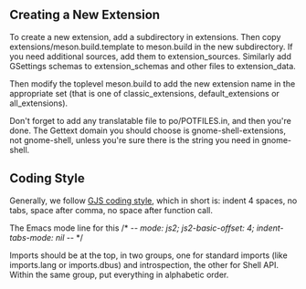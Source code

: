 ## Creating a New Extension

To create a new extension, add a subdirectory in extensions.
Then copy extensions/meson.build.template to meson.build in
the new subdirectory. If you need additional sources, add
them to extension_sources. Similarly add GSettings schemas
to extension_schemas and other files to extension_data.

Then modify the toplevel meson.build to add the new extension
name in the appropriate set (that is one of classic_extensions,
default_extensions or all_extensions).

Don't forget to add any translatable file to po/POTFILES.in, and
then you're done.
The Gettext domain you should choose is gnome-shell-extensions,
not gnome-shell, unless you're sure there is the string you
need in gnome-shell.

## Coding Style

Generally, we follow [GJS coding style][coding-style], which in short is:
indent 4 spaces, no tabs, space after comma, no space after function call.

The Emacs mode line for this
/* -*- mode: js2; js2-basic-offset: 4; indent-tabs-mode: nil -*- */

Imports should be at the top, in two groups, one for standard
imports (like imports.lang or imports.dbus) and introspection,
the other for Shell API. Within the same group, put everything
in alphabetic order.

[coding-style]: https://gitlab.gnome.org/GNOME/gjs/blob/master/doc/Style_Guide.md
